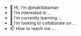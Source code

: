 - 👋 Hi, I’m @makillataman
- 👀 I’m interested in ...
- 🌱 I’m currently learning ...
- 💞️ I’m looking to collaborate on ...
- 📫 How to reach me ...

<!---
makillataman/makillataman is a ✨ special ✨ repository because its `README.md` (this file) appears on your GitHub profile.
You can click the Preview link to take a look at your changes.
--->
